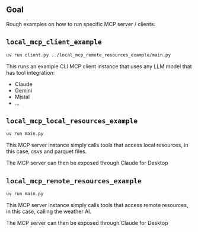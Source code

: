 ## Goal

Rough examples on how to run specific MCP server / clients:

## `local_mcp_client_example`

```bash
uv run client.py ../local_mcp_remote_resources_example/main.py
```

This runs an example CLI MCP client instance that uses any LLM model that has tool integration:
- Claude
- Gemini
- Mistal
- ...

## `local_mcp_local_resources_example`

```bash
uv run main.py
```

This MCP server instance simply calls tools that access local resources, in this case, csvs and parquet files.

The MCP server can then be exposed through Claude for Desktop

## `local_mcp_remote_resources_example`
```bash
uv run main.py
```

This MCP server instance simply calls tools that access remote resources, in this case, calling the weather AI.

The MCP server can then be exposed through Claude for Desktop

